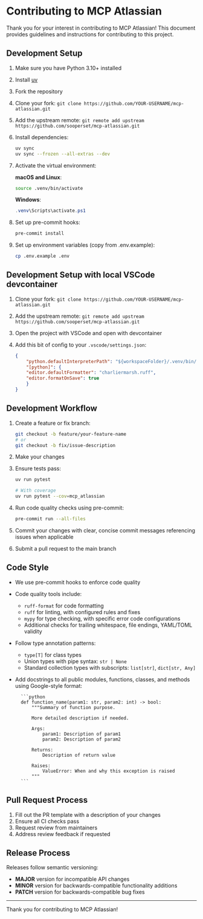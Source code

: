 # Contributing to MCP Atlassian

Thank you for your interest in contributing to MCP Atlassian! This document provides guidelines and instructions for contributing to this project.

## Development Setup

1. Make sure you have Python 3.10+ installed
1. Install [uv](https://docs.astral.sh/uv/getting-started/installation/)
1. Fork the repository
1. Clone your fork: `git clone https://github.com/YOUR-USERNAME/mcp-atlassian.git`
1. Add the upstream remote: `git remote add upstream https://github.com/sooperset/mcp-atlassian.git`
1. Install dependencies:

    ```sh
    uv sync
    uv sync --frozen --all-extras --dev
    ```

1. Activate the virtual environment:

    __macOS and Linux__:

    ```sh
    source .venv/bin/activate
    ```

    __Windows__:

    ```powershell
    .venv\Scripts\activate.ps1
    ```

1. Set up pre-commit hooks:

    ```sh
    pre-commit install
    ```

1. Set up environment variables (copy from .env.example):

    ```bash
    cp .env.example .env
    ```

## Development Setup with local VSCode devcontainer

1. Clone your fork: `git clone https://github.com/YOUR-USERNAME/mcp-atlassian.git`
1. Add the upstream remote: `git remote add upstream https://github.com/sooperset/mcp-atlassian.git`
1. Open the project with VSCode and open with devcontainer
1. Add this bit of config to your `.vscode/settings.json`:

    ```json
    {
        "python.defaultInterpreterPath": "${workspaceFolder}/.venv/bin/python",
        "[python]": {
        "editor.defaultFormatter": "charliermarsh.ruff",
        "editor.formatOnSave": true
        }
    }
    ```

## Development Workflow

1. Create a feature or fix branch:

    ```sh
    git checkout -b feature/your-feature-name
    # or
    git checkout -b fix/issue-description
    ```

1. Make your changes

1. Ensure tests pass:

    ```sh
    uv run pytest

    # With coverage
    uv run pytest --cov=mcp_atlassian
    ```

1. Run code quality checks using pre-commit:

    ```bash
    pre-commit run --all-files
    ```

1. Commit your changes with clear, concise commit messages referencing issues when applicable

1. Submit a pull request to the main branch

## Code Style

- We use pre-commit hooks to enforce code quality
- Code quality tools include:
  - `ruff-format` for code formatting
  - `ruff` for linting, with configured rules and fixes
  - `mypy` for type checking, with specific error code configurations
  - Additional checks for trailing whitespace, file endings, YAML/TOML validity
- Follow type annotation patterns:
  - `type[T]` for class types
  - Union types with pipe syntax: `str | None`
  - Standard collection types with subscripts: `list[str]`, `dict[str, Any]`
- Add docstrings to all public modules, functions, classes, and methods using Google-style format:

        ```python
        def function_name(param1: str, param2: int) -> bool:
            """Summary of function purpose.

            More detailed description if needed.

            Args:
                param1: Description of param1
                param2: Description of param2

            Returns:
                Description of return value

            Raises:
                ValueError: When and why this exception is raised
            """
        ```

## Pull Request Process

1. Fill out the PR template with a description of your changes
2. Ensure all CI checks pass
3. Request review from maintainers
4. Address review feedback if requested

## Release Process

Releases follow semantic versioning:
- **MAJOR** version for incompatible API changes
- **MINOR** version for backwards-compatible functionality additions
- **PATCH** version for backwards-compatible bug fixes

---

Thank you for contributing to MCP Atlassian!

